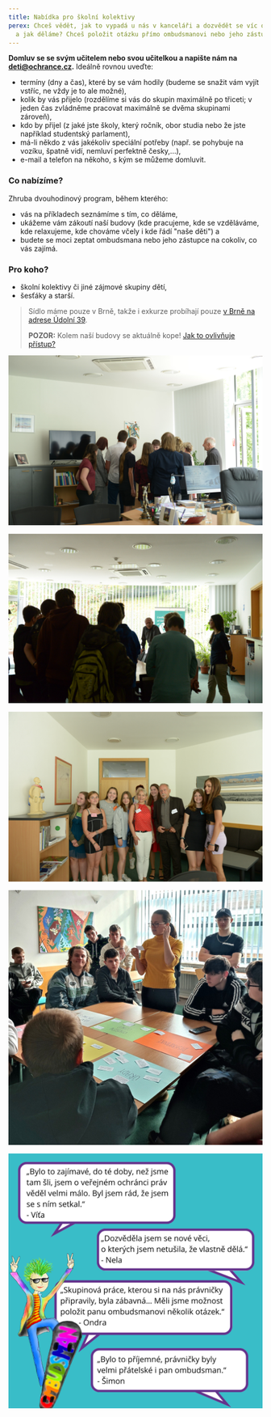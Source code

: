 ```yaml
---
title: Nabídka pro školní kolektivy
perex: Chceš vědět, jak to vypadá u nás v kanceláři a dozvědět se víc o tom, co
  a jak děláme? Chceš položit otázku přímo ombudsmanovi nebo jeho zástupci?
---
```

**Domluv se se svým učitelem nebo svou učitelkou a napište nám na deti@ochrance.cz.** Ideálně rovnou uveďte:

* termíny (dny a čas), které by se vám hodily (budeme se snažit vám vyjít vstříc, ne vždy je to ale možné), 
* kolik by vás přijelo (rozdělíme si vás do skupin maximálně po třiceti; v jeden čas zvládněme pracovat maximálně se dvěma skupinami zároveň),
* kdo by přijel (z jaké jste školy, který ročník, obor studia nebo že jste například studentský parlament), 
* má-li někdo z vás jakékoliv speciální potřeby (např. se pohybuje na vozíku, špatně vidí, nemluví perfektně česky,...), 
* e-mail a telefon na někoho, s kým se můžeme domluvit.

### Co nabízíme?

Zhruba dvouhodinový program, během kterého:

* vás na příkladech seznámíme s tím, co děláme,
* ukážeme vám zákoutí naší budovy (kde pracujeme, kde se vzděláváme, kde relaxujeme, kde chováme včely i kde řádí "naše děti") a 
* budete se moci zeptat ombudsmana nebo jeho zástupce na cokoliv, co vás zajímá. 

### Pro koho?

* školní kolektivy či jiné zájmové skupiny dětí,
* šesťáky a starší.

> Sídlo máme pouze v Brně, takže i exkurze probíhají pouze [v Brně na adrese Údolní 39](https://www.ochrance.cz/kontakt/). 
>
> **POZOR:** Kolem naší budovy se aktuálně kope! [Jak to ovlivňuje přístup?](https://kopemezabrno.cz/uzavirky-a-omezeni/udolni-usek-mezi-husovou-a-jirikovskeho/)

![Ombudsman ukazuje dětem obraz ve své kanceláři](dsc_0505.jpg "Tento obraz mi namaloval slon! říká ombudsman dětem na exkurzi.")

![Děti diskutují s ombudsmanem v jeho kanceláři.  ](dsc_1287.jpg "Děti na exkurzi diskutují s ombudsmanem v jeho kanceláři.")

![Děti a jejich učitelka stojí v kanceláři ombudsmana.](dsc_0509.jpg "Skupinová fotografie s ombudsmanem v jeho kanceláři")

![](341070637_744534580473974_3888828716914193211_n.jpg "Těšit se můžete na různorodé aktivity, práci ve skupinách i prohlídku našich budov. ")

![Na obrázku je maskot deti.ochrance.cz (chlapec s zeleným čírem na skateboardu) a bubliny, v nichž je obsažena zpětná vazba od studentů.](340698713_1620445675125534_801826962798539212_n.png "Zpětná vazba od středoškoláků, kteří nás navštívili. ")